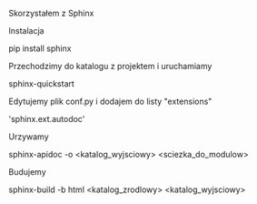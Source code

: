 Skorzystałem z Sphinx 

Instalacja

pip install sphinx

Przechodzimy do katalogu z projektem i uruchamiamy 

sphinx-quickstart

Edytujemy plik conf.py i dodajem do listy "extensions" 

'sphinx.ext.autodoc'

Urzywamy 

sphinx-apidoc -o <katalog_wyjsciowy> <sciezka_do_modulow>

Budujemy 

sphinx-build -b html <katalog_zrodlowy> <katalog_wyjsciowy>
